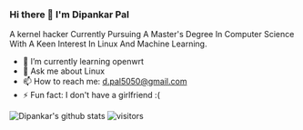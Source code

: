 ### Hi there 👋 I'm Dipankar Pal 

A kernel hacker Currently Pursuing A Master's Degree In Computer Science With A Keen Interest In Linux And Machine Learning.


- 🌱 I’m currently learning openwrt
- 💬 Ask me about Linux
- 📫 How to reach me: d.pal5050@gmail.com
- ⚡ Fun fact: I don't have a girlfriend :(

![Dipankar's github stats](https://github-readme-stats.vercel.app/api?username=deep5050&show_icons=true&title_color=fff&icon_color=79ff97&text_color=9f9f9f&bg_color=151515)
![visitors](https://visitor-badge.glitch.me/badge?page_id=deep5050/deep5050)
